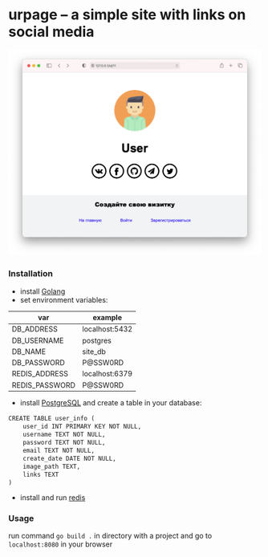 # urpage &ndash; a simple site with links on social media

![page image](example/page_image.png)

### Installation
* install [Golang](https://golang.org/) 
* set environment variables: 

var            |   example
---------------|---------------
DB_ADDRESS     | localhost:5432
DB_USERNAME    | postgres
DB_NAME        | site_db
DB_PASSWORD    | P@SSW0RD
REDIS_ADDRESS  | localhost:6379
REDIS_PASSWORD | P@SSW0RD


* install [PostgreSQL](https://www.postgresql.org/) and create a table in your database:
 
```
CREATE TABLE user_info (
    user_id INT PRIMARY KEY NOT NULL, 
    username TEXT NOT NULL, 
    password TEXT NOT NULL, 
    email TEXT NOT NULL, 
    create_date DATE NOT NULL,
    image_path TEXT, 
    links TEXT
)
```

* install and run [redis](https://redis.io/)

### Usage
run command `go build .` in directory with a project and go to `localhost:8080` in your browser